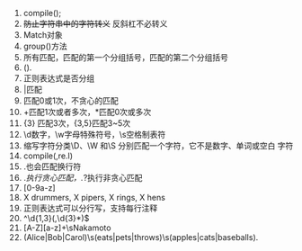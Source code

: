 1. compile();
2. ~~防止字符串中的字符转义~~ 反斜杠不必转义
3. Match对象
4. group()方法
5. 所有匹配，匹配的第一个分组括号，匹配的第二个分组括号
6. \(\)\.
7. 正则表达式是否分组
8. |匹配
9. 匹配0或1次，不贪心的匹配
10. +匹配1次或者多次，*匹配0次或多次
11. {3} 匹配3次，{3,5}匹配3~5次
12. \d数字，\w字母特殊符号，\s空格制表符
13. 缩写字符分类\D、\W 和\S 分别匹配一个字符，它不是数字、单词或空白
字符
14. compile(,re.I)
15. .也会匹配换行符
16. .*执行贪心匹配，.*?执行非贪心匹配
17. [0-9a-z]
18. X drummers, X pipers, X rings, X hens
19. 正则表达式可以分行写，支持每行注释
20. ^\d{1,3}(,\d{3}*)$
21. [A-Z][a-z]+\sNakamoto
22. (Alice|Bob|Carol)\s(eats|pets|throws)\s(apples|cats|baseballs)\.
